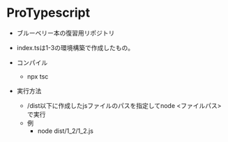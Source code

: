 # ProTypescript
- ブルーベリー本の復習用リポジトリ
- index.tsは1-3の環境構築で作成したもの。

- コンパイル
  - npx tsc

- 実行方法
  - /dist以下に作成したjsファイルのパスを指定してnode <ファイルパス>で実行
  - 例
    - node dist/1_2/1_2.js 
